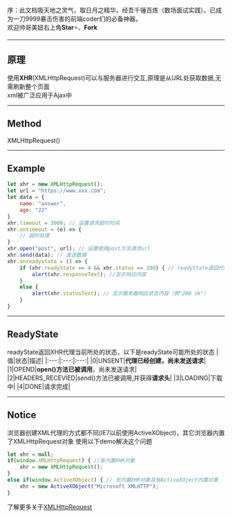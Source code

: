 序：此文档吸天地之灵气，取日月之精华。经吾千锤百炼（数场面试实践）。已成为一刀9999暴击伤害的前端coder们的必备神器。  
欢迎帅哥美妞右上角**Star**:star:、**Fork**

---
## 原理
使用**XHR**(XMLHttpRequest)可以与服务器进行交互,原理是从URL处获取数据,无需刷新整个页面  
xml被广泛应用于Ajax中

---
## Method
XMLHttpRequest()

---
## Example
```js
let xhr = new XMLHttpRequest();
let url = "https://www.xxx.com";
let data = {
    name: "answer",
    age: "22"
}
xhr.timeout = 3000; // 设置请求超时时间
xhr.ontimeout = (e) => {
    // 超时处理
}
xhr.open("post", url); // 设置使用post方法请求url
xhr.send(data); // 发送数据
xhr.onreadystate = () => {
    if (xhr.readyState == 4 && xhr.status == 200) { // readyState返回代理所处状态
        alert(xhr.responseText); //显示响应内容
    }
    else {
        alert(xhr.statusText); // 显示服务器响应状态内容（例"200 ok"）
    }
}
```

---
## ReadyState
readyState返回XHR代理当前所处的状态，以下是readyState可能所处的状态
|值|状态|描述|
|:---:|:---:|:---:|
|0|UNSENT|**代理已经创建，尚未发送请求**|
|1|OPEND|**open()方法已被调用**，尚未发送请求|
|2|HEADERS_RECEVIED|send()方法已被调用,并获得**请求头**|
|3|LOADING|下载中|
|4|DONE|请求完成|

---
## Notice
浏览器创建XML代理的方式都不同(IE7以前使用ActiveXObject)，其它浏览器内置了XMLHttpRequest对象
使用以下demo解决这个问题
```js
let xhr = null;
if(window.XMLHttpRequest) { //有内置XHR对象
    xhr = new XMLHttpRequest();
}
else if(window.ActiveXObject) { // 无内置XHR对象且有ActiveXOject内置对象
    xhr = new ActiveXObject("Microsoft XMLHTTP");
}
```
了解更多关于[XMLHttpRequest](https://developer.mozilla.org/zh-CN/docs/Web/API/XMLHttpRequest)

